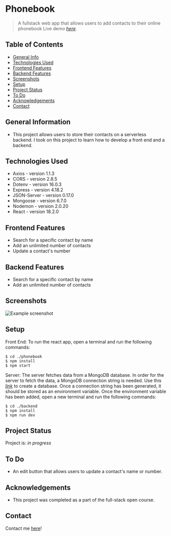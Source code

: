 # Phonebook
> A fullstack web app that allows users to add contacts to their online phonebook
> Live demo [_here_](https://json-phone-book.netlify.app/). <!-- If you have the project hosted somewhere, include the link here. -->

## Table of Contents
* [General Info](#general-information)
* [Technologies Used](#technologies-used)
* [Frontend Features](#frontend-features)
* [Backend Features](#backend-features)
* [Screenshots](#screenshots)
* [Setup](#setup)
* [Project Status](#project-status)
* [To Do](#to-do)
* [Acknowledgements](#acknowledgements)
* [Contact](#contact)
<!-- * [License](#license) -->


## General Information
- This project allows users to store their contacts on a serverless backend. I took on this project to learn how to develop a front end and a backend.


## Technologies Used
- Axios - version 1.1.3
- CORS - version 2.8.5
- Dotenv - version 16.0.3
- Express - version 4.18.2
- JSON-Server - version 0.17.0
- Mongoose - version 6.7.0
- Nodemon - version 2.0.20
- React - version 18.2.0

## Frontend Features
- Search for a specific contact by name
- Add an unlimited number of contacts
- Update a contact's number

## Backend Features
- Search for a specific contact by name
- Add an unlimited number of contacts

## Screenshots
![Example screenshot](./img/screenshot.png)
<!-- If you have screenshots you'd like to share, include them here. -->


## Setup
Front End: To run the react app, open a terminal and run the following commands: 
```
$ cd ./phonebook
$ npm install
$ npm start
```
Server: The server fetches data from a MongoDB database. In order for the server to fetch the data, a MongoDB connection string is needed. Use this [_link_](https://www.mongodb.com/docs/atlas/getting-started/?_ga=2.104022022.76030571.1667256481-1277371948.1666533578) to create a database. Once a connection string has been generated, it should be stored as an environment variable. Once the environment variable has been added, open a new terminal and run the following commands: 
```
$ cd ./backend
$ npm install
$ npm run dev
```

## Project Status
Project is: _in progress_ 

## To Do
- An edit button that allows users to update a contact's name or number.

## Acknowledgements
- This project was completed as a part of the full-stack open course.

## Contact
Contact me [here](https://makaylaandersontucker.netlify.app/contact.html)!

<!-- ## License -->
<!-- This project is open source and available under the [MIT License](). -->
